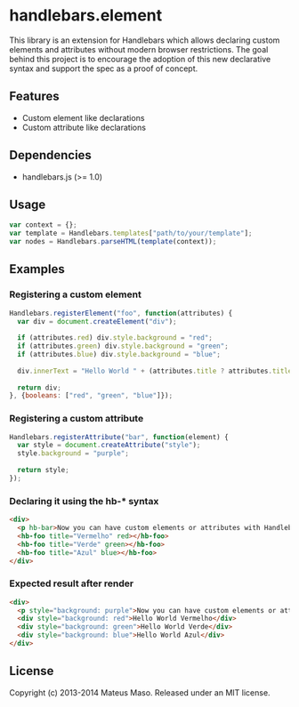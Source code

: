 handlebars.element
==================

This library is an extension for Handlebars which allows declaring custom elements and attributes without modern browser restrictions. The goal behind this project is to encourage the adoption of this new declarative syntax and support the spec as a proof of concept.

## Features

* Custom element like declarations
* Custom attribute like declarations

## Dependencies

* handlebars.js (>= 1.0)

## Usage

```javascript
var context = {};
var template = Handlebars.templates["path/to/your/template"];
var nodes = Handlebars.parseHTML(template(context));
```

## Examples

### Registering a custom element

```javascript
Handlebars.registerElement("foo", function(attributes) {
  var div = document.createElement("div");
  
  if (attributes.red) div.style.background = "red";
  if (attributes.green) div.style.background = "green";
  if (attributes.blue) div.style.background = "blue";
  
  div.innerText = "Hello World " + (attributes.title ? attributes.title : "guest");
  
  return div;
}, {booleans: ["red", "green", "blue"]});
```

### Registering a custom attribute

```javascript
Handlebars.registerAttribute("bar", function(element) {
  var style = document.createAttribute("style");
  style.background = "purple";
  
  return style;
});
```

### Declaring it using the hb-* syntax

```html
<div>
  <p hb-bar>Now you can have custom elements or attributes with Handlebars!</p>
  <hb-foo title="Vermelho" red></hb-foo>
  <hb-foo title="Verde" green></hb-foo>
  <hb-foo title="Azul" blue></hb-foo>
</div>
```

### Expected result after render

```html
<div>
  <p style="background: purple">Now you can have custom elements or attributes with Handlebars!</p>
  <div style="background: red">Hello World Vermelho</div>
  <div style="background: green">Hello World Verde</div>
  <div style="background: blue">Hello World Azul</div>
</div>
```

## License

Copyright (c) 2013-2014 Mateus Maso. Released under an MIT license.
